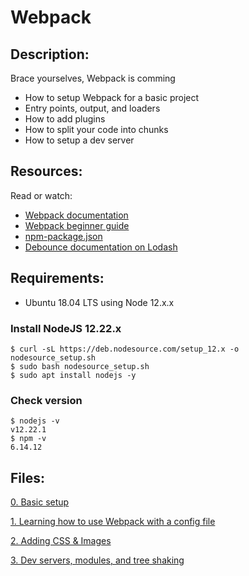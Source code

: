 # Webpack
## Description:
Brace yourselves, Webpack is comming
- How to setup Webpack for a basic project
- Entry points, output, and loaders
- How to add plugins
- How to split your code into chunks
- How to setup a dev server

## Resources:
Read or watch:
- [Webpack documentation](https://webpack.js.org/concepts/)
- [Webpack beginner guide](https://www.sitepoint.com/webpack-beginner-guide/)
- [npm-package.json](https://docs.npmjs.com/cli/v7/configuring-npm/package-json)
- [Debounce documentation on Lodash](https://lodash.com/docs/#debounce)

## Requirements:
- Ubuntu 18.04 LTS using Node 12.x.x

### Install NodeJS 12.22.x
```console
$ curl -sL https://deb.nodesource.com/setup_12.x -o nodesource_setup.sh
$ sudo bash nodesource_setup.sh
$ sudo apt install nodejs -y
```

### Check version
```console
$ nodejs -v
v12.22.1
$ npm -v
6.14.12
```

## Files:

[0. Basic setup](./task_0/src/index.js)

[1. Learning how to use Webpack with a config file](./task_1/js/dashboard_main.js)

[2. Adding CSS & Images](./task_2/js/dashboard_main.js)

[3. Dev servers, modules, and tree shaking](./task_3/webpack.config.js)